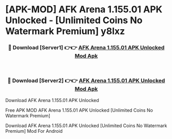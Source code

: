 # [APK-MOD] AFK Arena 1.155.01 APK Unlocked - [Unlimited Coins No Watermark Premium] y8lxz



<div align="center">
<h3>🔴 Download [Server1] 👉👉 <a href="https://momento.my/?title=AFK_Arena_1.155.01_APK_Unlocked">AFK Arena 1.155.01 APK Unlocked Mod Apk</a></h3><br>

<h3>🔴 Download [Server2] 👉👉 <a href="https://momento.my/?title=AFK_Arena_1.155.01_APK_Unlocked">AFK Arena 1.155.01 APK Unlocked Mod Apk</a></h3>
</div>



Download AFK Arena 1.155.01 APK Unlocked 

Free APK MOD AFK Arena 1.155.01 APK Unlocked [Unlimited Coins No Watermark Premium]

Download AFK Arena 1.155.01 APK Unlocked [Unlimited Coins No Watermark Premium] Mod For Android
